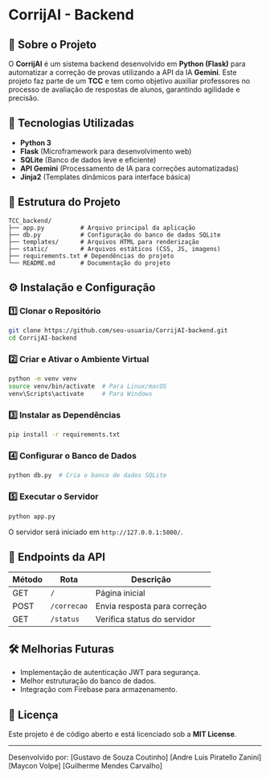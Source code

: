 # CorrijAI - Backend

## 📌 Sobre o Projeto
O **CorrijAI** é um sistema backend desenvolvido em **Python (Flask)** para automatizar a correção de provas utilizando a API da IA **Gemini**. Este projeto faz parte de um **TCC** e tem como objetivo auxiliar professores no processo de avaliação de respostas de alunos, garantindo agilidade e precisão.

## 🚀 Tecnologias Utilizadas
- **Python 3**
- **Flask** (Microframework para desenvolvimento web)
- **SQLite** (Banco de dados leve e eficiente)
- **API Gemini** (Processamento de IA para correções automatizadas)
- **Jinja2** (Templates dinâmicos para interface básica)

## 📂 Estrutura do Projeto
```
TCC_backend/
├── app.py          # Arquivo principal da aplicação
├── db.py           # Configuração do banco de dados SQLite
├── templates/      # Arquivos HTML para renderização
├── static/         # Arquivos estáticos (CSS, JS, imagens)
├── requirements.txt # Dependências do projeto
└── README.md       # Documentação do projeto
```

## ⚙️ Instalação e Configuração

### **1️⃣ Clonar o Repositório**
```bash
git clone https://github.com/seu-usuario/CorrijAI-backend.git
cd CorrijAI-backend
```

### **2️⃣ Criar e Ativar o Ambiente Virtual**
```bash
python -m venv venv
source venv/bin/activate  # Para Linux/macOS
venv\Scripts\activate     # Para Windows
```

### **3️⃣ Instalar as Dependências**
```bash
pip install -r requirements.txt
```

### **4️⃣ Configurar o Banco de Dados**
```bash
python db.py  # Cria o banco de dados SQLite
```

### **5️⃣ Executar o Servidor**
```bash
python app.py
```
O servidor será iniciado em `http://127.0.0.1:5000/`.

## 📡 Endpoints da API
| Método | Rota        | Descrição                         |
|--------|------------|---------------------------------|
| GET    | `/`        | Página inicial                   |
| POST   | `/correcao` | Envia resposta para correção    |
| GET    | `/status`  | Verifica status do servidor     |

## 🛠 Melhorias Futuras
- Implementação de autenticação JWT para segurança.
- Melhor estruturação do banco de dados.
- Integração com Firebase para armazenamento.

## 📜 Licença
Este projeto é de código aberto e está licenciado sob a **MIT License**.

---
Desenvolvido por: 
[Gustavo de Souza Coutinho]
[Andre Luis Piratello Zanini]
[Maycon Volpe]
[Guilherme Mendes Carvalho]

